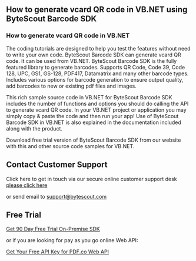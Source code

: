 ## How to generate vcard QR code in VB.NET using ByteScout Barcode SDK

### How to generate vcard QR code in VB.NET

The coding tutorials are designed to help you test the features without need to write your own code. ByteScout Barcode SDK can generate vcard QR code. It can be used from VB.NET. ByteScout Barcode SDK is the fully featured library to generate barcodes. Supports QR Code, Code 39, Code 128, UPC, GS1, GS-128, PDF417, Datamatrix and many other barcode types. Includes various options for barcode generation to ensure output quality, add barcodes to new or existing pdf files and images.

This rich sample source code in VB.NET for ByteScout Barcode SDK includes the number of functions and options you should do calling the API to generate vcard QR code. In your VB.NET project or application you may simply copy & paste the code and then run your app! Use of ByteScout Barcode SDK in VB.NET is also explained in the documentation included along with the product.

Download free trial version of ByteScout Barcode SDK from our website with this and other source code samples for VB.NET.

## Contact Customer Support

Click here to get in touch via our secure online customer support desk [please click here](https://bytescout.zendesk.com/hc/en-us/requests/new?subject=ByteScout%20Barcode%20SDK%20Question)

or send email to [support@bytescout.com](mailto:support@bytescout.com?subject=ByteScout%20Barcode%20SDK%20Question) 

## Free Trial

[Get 90 Day Free Trial On-Premise SDK](https://bytescout.com/download/web-installer?utm_source=github-readme)

or if you are looking for pay as you go online Web API:

[Get Your Free API Key for PDF.co Web API](https://pdf.co/documentation/api?utm_source=github-readme)